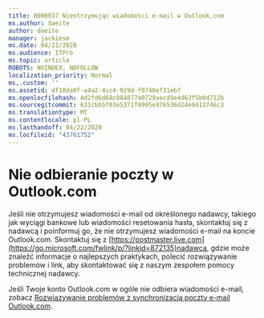 ```yaml
---
title: 8000037 Nieotrzymując wiadomości e-mail w Outlook.com
ms.author: daeite
author: daeite
manager: jackiesm
ms.date: 04/21/2020
ms.audience: ITPro
ms.topic: article
ROBOTS: NOINDEX, NOFOLLOW
localization_priority: Normal
ms,.custom: ''
ms.assetid: df10da0f-a4a2-4cc4-929d-f8740ef31eb7
ms.openlocfilehash: 4d2fd6d68c88407740729aecd9e4d63f5b0d712b
ms.sourcegitcommit: 631cbb5f03e5371f0995e976536d24e9d13746c3
ms.translationtype: MT
ms.contentlocale: pl-PL
ms.lasthandoff: 04/22/2020
ms.locfileid: "43761752"
---
```

# <a name="not-receiving-mail-in-outlookcom"></a>Nie odbieranie poczty w Outlook.com

Jeśli nie otrzymujesz wiadomości e-mail od określonego nadawcy, takiego jak wyciągi bankowe lub wiadomości resetowania hasła, skontaktuj się z nadawcą i poinformuj go, że nie otrzymujesz wiadomości e-mail na koncie Outlook.com. Skontaktuj się z [https://postmaster.live.com](https://go.microsoft.com/fwlink/p/?linkid=872135)nadawcą, gdzie może znaleźć informacje o najlepszych praktykach, polecić rozwiązywanie problemów i link, aby skontaktować się z naszym zespołem pomocy technicznej nadawcy.
  
Jeśli Twoje konto Outlook.com w ogóle nie odbiera wiadomości e-mail, zobacz [Rozwiązywanie problemów z synchronizacją poczty e-mail Outlook.com](https://go.microsoft.com/fwlink/p/?linkid=874363).
  

